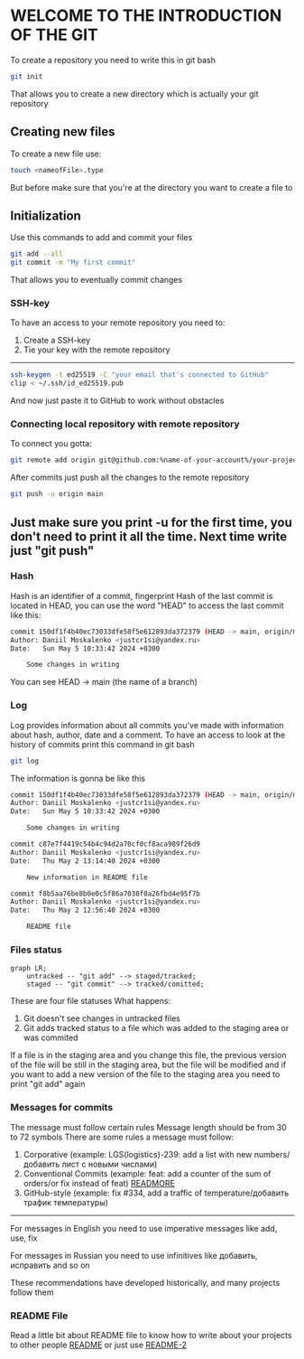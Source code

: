 # WELCOME TO THE INTRODUCTION OF THE GIT
To create a repository you need to write this in git bash
```bash
git init
```
That allows you to create a new directory which is actually your git repository

## Creating new files
To create a new file use:
```bash
touch <nameofFile>.type
```
But before make sure that you're at the directory you want to create a file to

## Initialization
Use this commands to add and commit your files
```bash
git add --all
git commit -m "My first commit"
```
That allows you to eventually commit changes

### SSH-key
To have an access to your remote repository you need to:
1. Create a SSH-key
2. Tie your key with the remote repository
---
```bash
ssh-keygen -t ed25519 -C "your email that's connected to GitHub"
clip < ~/.ssh/id_ed25519.pub
```
And now just paste it to GitHub to work without obstacles

### Connecting local repository with remote repository
To connect you gotta:
```bash
git remote add origin git@github.com:%name-of-your-account%/your-project.git
```
After commits just push all the changes to the remote repository
```bash
git push -u origin main
```
Just make sure you print -u for the first time, you don't need to print it all the time. Next time write just "git push"
---
### Hash
Hash is an identifier of a commit, fingerprint
Hash of the last commit is located in HEAD, you can use the word "HEAD" to access the last commit like this:
```bash
commit 150df1f4b40ec73033dfe58f5e612893da372379 (HEAD -> main, origin/main)
Author: Daniil Moskalenko <justcr1si@yandex.ru>
Date:   Sun May 5 10:33:42 2024 +0300

    Some changes in writing
```
You can see HEAD -> main (the name of a branch)
### Log
Log provides information about all commits you've made with information about hash, author, date and a comment. To have an access to look at the history of commits print this command in git bash
```bash
git log
```
The information is gonna be like this
```bash
commit 150df1f4b40ec73033dfe58f5e612893da372379 (HEAD -> main, origin/main)
Author: Daniil Moskalenko <justcr1si@yandex.ru>
Date:   Sun May 5 10:33:42 2024 +0300

    Some changes in writing

commit c87e7f4419c54b4c94d2a70cf0cf8aca989f26d9
Author: Daniil Moskalenko <justcr1si@yandex.ru>
Date:   Thu May 2 13:14:40 2024 +0300

    New information in README file

commit f8b5aa76be8b0e0c5f86a7038f0a26fbd4e95f7b
Author: Daniil Moskalenko <justcr1si@yandex.ru>
Date:   Thu May 2 12:56:40 2024 +0300

    README file
```
### Files status
```mermaid
graph LR;
    untracked -- "git add" --> staged/tracked;
    staged -- "git commit" --> tracked/comitted;

```
These are four file statuses
What happens:
1. Git doesn't see changes in untracked files
2. Git adds tracked status to a file which was added to the staging area or was commited

If a file is in the staging area and you change this file, the previous
version of the file will be still in the staging area, but the file will
be modified and if you want to add a new version of the file to the
staging area you need to print "git add" again
### Messages for commits
The message must follow certain rules
Message length should be from 30 to 72 symbols
There are some rules a message must follow:
1. Corporative (example: LGS(logistics)-239: add a list with new numbers/добавить лист с новыми числами)
2. Conventional Commits (example: feat: add a counter of the sum of orders/or fix instead of feat) [READMORE](https://www.conventionalcommits.org/ru/v1.0.0-beta.4/#спецификация "Conventional documentation")
3. GitHub-style (example: fix #334, add a traffic of temperature/добавить трафик температуры)
---
For messages in English you need to use imperative messages like add, use, fix

For messages in Russian you need to use infinitives like добавить, исправить and so on <br>

These recommendations have developed historically, and many projects follow them
### README File
Read a little bit about README file to know how to write about your projects to other people
[README](https://practicum.yandex.ru/trainer/git-basics/lesson/c6b9607c-e8bc-4446-89f9-c74522c3492f/ "Yandex Practicum documentation") or just use [README-2](https://gist.github.com/fomvasss/8dd8cd7f88c67a4e3727f9d39224a84c "GitHub documentation")